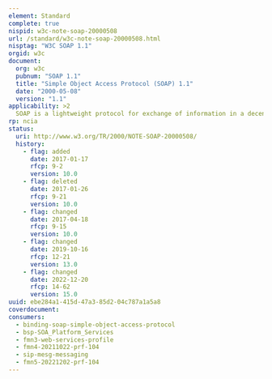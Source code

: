 ```yaml
---
element: Standard
complete: true
nispid: w3c-note-soap-20000508
url: /standard/w3c-note-soap-20000508.html
nisptag: "W3C SOAP 1.1"
orgid: w3c
document:
  org: w3c
  pubnum: "SOAP 1.1"
  title: "Simple Object Access Protocol (SOAP) 1.1"
  date: "2000-05-08"
  version: "1.1"
applicability: >2
  SOAP is a lightweight protocol for exchange of information in a decentralized, distributed environment. It is an XML based protocol that consists of three parts  an envelope that defines a framework for describing what is in a message and how to process it, a set of encoding rules for expressing instances of application-defined datatypes, and a convention for representing remote procedure calls and responses. SOAP can potentially be used in combination with a variety of other protocols; however, the only bindings defined in this document describe how to use SOAP in combination with HTTP and HTTP Extension Framework.
rp: ncia
status:
  uri: http://www.w3.org/TR/2000/NOTE-SOAP-20000508/
  history: 
    - flag: added
      date: 2017-01-17
      rfcp: 9-2
      version: 10.0
    - flag: deleted
      date: 2017-01-26
      rfcp: 9-21
      version: 10.0
    - flag: changed
      date: 2017-04-18
      rfcp: 9-15
      version: 10.0
    - flag: changed
      date: 2019-10-16
      rfcp: 12-21
      version: 13.0
    - flag: changed
      date: 2022-12-20
      rfcp: 14-62
      version: 15.0
uuid: ebe284a1-415d-47a3-85d2-04c787a1a5a8
coverdocument:
consumers:
  - binding-soap-simple-object-access-protocol
  - bsp-SOA_Platform_Services
  - fmn3-web-services-profile
  - fmn4-20211022-prf-104
  - sip-mesg-messaging
  - fmn5-20221202-prf-104
---
```

